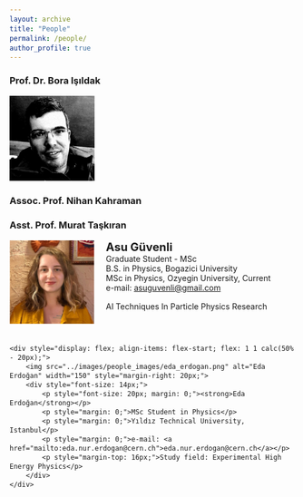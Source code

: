 ```yaml
---
layout: archive
title: "People"
permalink: /people/
author_profile: true
---
```


### Prof. Dr. Bora Işıldak

<p align="left"><img src="../images/people_images/bora_isildak.png" alt="drawing" width="150"></p>

### Assoc. Prof. Nihan Kahraman

### Asst. Prof. Murat Taşkıran

<div style="display: flex; flex-wrap: wrap; gap: 20px;">
    <div style="display: flex; align-items: flex-start; flex: 1 1 calc(50% - 20px);">
        <img src="../images/people_images/asu_guvenli.png" alt="Asu Güvenli" width="150" style="margin-right: 20px;">
        <div style="font-size: 14px;">
            <p style="font-size: 20px; margin: 0;"><strong>Asu Güvenli</strong></p>
            <p style="margin: 0;">Graduate Student - MSc</p>
            <p style="margin: 0;">B.S. in Physics, Bogazici University</p>
            <p style="margin: 0;">MSc in Physics, Ozyegin University, Current</p>
            <p style="margin: 0;">e-mail: <a href="mailto:asuguvenli@gmail.com">asuguvenli@gmail.com</a></p>
            <p style="margin-top: 16px;">AI Techniques In Particle Physics Research</p>
        </div>
    </div>
    
    <div style="display: flex; align-items: flex-start; flex: 1 1 calc(50% - 20px);">
        <img src="../images/people_images/eda_erdogan.png" alt="Eda Erdoğan" width="150" style="margin-right: 20px;">
        <div style="font-size: 14px;">
            <p style="font-size: 20px; margin: 0;"><strong>Eda Erdoğan</strong></p>
            <p style="margin: 0;">MSc Student in Physics</p>
            <p style="margin: 0;">Yıldız Technical University, Istanbul</p>
            <p style="margin: 0;">e-mail: <a href="mailto:eda.nur.erdogan@cern.ch">eda.nur.erdogan@cern.ch</a></p>
            <p style="margin-top: 16px;">Study field: Experimental High Energy Physics</p>
        </div>
    </div>
</div>
